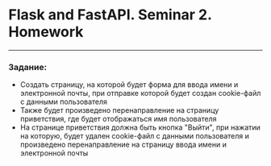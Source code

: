 # Flask and FastAPI. Seminar 2. Homework
---  

### Задание:

- Создать страницу, на которой будет форма для ввода имени и электронной почты, при отправке которой будет создан cookie-файл с данными пользователя
- Также будет произведено перенаправление на страницу приветствия, где будет отображаться имя пользователя
- На странице приветствия должна быть кнопка "Выйти", при нажатии на которую, будет удален cookie-файл с данными пользователя и произведено перенаправление на страницу ввода имени и электронной почты

##
##